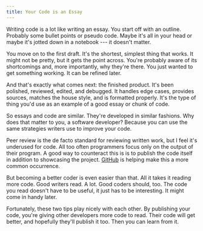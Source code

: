 ```yaml
---
title: Your Code is an Essay
---
```


Writing code is a lot like writing an essay. You start off with an
outline. Probably some bullet points or pseudo code. Maybe it's all
in your head or maybe it's jotted down in a notebook --- it doesn't
matter.

You move on to the first draft. It's the shortest, simplest thing
that works. It might not be pretty, but it gets the point across.
You're probably aware of its shortcomings and, more importantly,
why they're there. You just wanted to get something working. It can
be refined later.

And that's exactly what comes next: the finished product. It's been
polished, reviewed, edited, and debugged. It handles edge cases,
provides sources, matches the house style, and is formatted properly.
It's the type of thing you'd use as an example of a good essay or
chunk of code.

So essays and code are similar. They're developed in similar fashions.
Why does that matter to you, a software developer? Because you can
use the same strategies writers use to improve your code.

Peer review is the de facto standard for reviewing written work,
but I feel it's underused for code. All too often programmers focus
only on the output of their program. A good way to counteract this
is is to publish the code itself in addition to showcasing the
project. [GitHub][1] is helping make this a more common occurrence.

But becoming a better coder is even easier than that. All it takes
it reading more code. Good writers read. A lot. Good coders should,
too. The code you read doesn't have to be useful, it just has to
be interesting. It might come in handy later.

Fortunately, these two tips play nicely with each other. By publishing
your code, you're giving other developers more code to read. Their
code will get better, and hopefully they'll publish it too. Then
you can learn from it.

[1]: https://github.com

